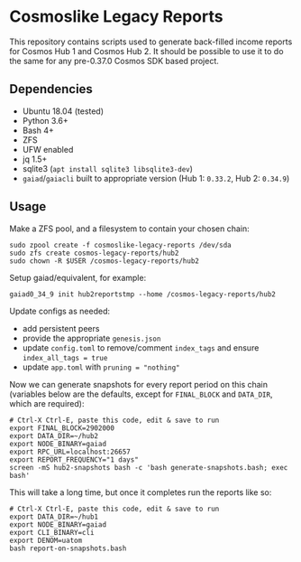# Cosmoslike Legacy Reports

This repository contains scripts used to generate back-filled income reports for Cosmos Hub 1 and Cosmos Hub 2. It should be possible to use it to do the same for any pre-0.37.0 Cosmos SDK based project.


## Dependencies

- Ubuntu 18.04 (tested)
- Python 3.6+
- Bash 4+
- ZFS
- UFW enabled
- jq 1.5+
- sqlite3 (`apt install sqlite3 libsqlite3-dev`)
- `gaiad`/`gaiacli` built to appropriate version (Hub 1: `0.33.2`, Hub 2: `0.34.9`)


## Usage

Make a ZFS pool, and a filesystem to contain your chosen chain:

```
sudo zpool create -f cosmoslike-legacy-reports /dev/sda
sudo zfs create cosmos-legacy-reports/hub2
sudo chown -R $USER /cosmos-legacy-reports/hub2
```

Setup gaiad/equivalent, for example:

```
gaiad0_34_9 init hub2reportstmp --home /cosmos-legacy-reports/hub2
```

Update configs as needed:

- add persistent peers
- provide the appropriate `genesis.json`
- update `config.toml` to remove/comment `index_tags` and ensure `index_all_tags = true`
- update `app.toml` with `pruning = "nothing"`

Now we can generate snapshots for every report period on this chain (variables below are the defaults, except for `FINAL_BLOCK` and `DATA_DIR`, which are required):

```
# Ctrl-X Ctrl-E, paste this code, edit & save to run
export FINAL_BLOCK=2902000
export DATA_DIR=~/hub2
export NODE_BINARY=gaiad
export RPC_URL=localhost:26657
export REPORT_FREQUENCY="1 days"
screen -mS hub2-snapshots bash -c 'bash generate-snapshots.bash; exec bash'
```

This will take a long time, but once it completes run the reports like so:

```
# Ctrl-X Ctrl-E, paste this code, edit & save to run
export DATA_DIR=~/hub1
export NODE_BINARY=gaiad
export CLI_BINARY=cli
export DENOM=uatom
bash report-on-snapshots.bash
````
